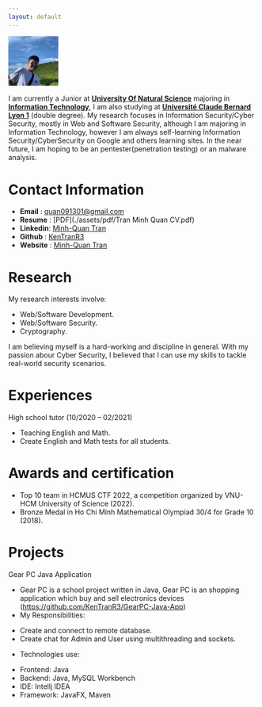 ```yaml
---
layout: default
---
```


<img src="./assets/images/avatar.jpeg"  width="20%" height="20%">


I am currently a Junior at [**University Of Natural Science**](https://www.hcmus.edu.vn/) majoring in [**Information Technology**](https://www.fit.hcmus.edu.vn/), I am also studying at [**Université Claude Bernard Lyon 1**](https://www.univ-lyon1.fr/en) (double degree).
My research focuses in Information Security/Cyber Security, mostly in Web and Software Security, although I am majoring in Information Technology, however I am always self-learning Information Security/CyberSecurity on Google and others learning sites.
In the near future, I am hoping to be an pentester(penetration testing) or an malware analysis.

# Contact Information
* **Email**   : quan091301@gmail.com
* **Resume**  : [PDF](./assets/pdf/Tran Minh Quan CV.pdf)
* **Linkedin**: [Minh-Quan Tran](https://www.linkedin.com/in/quantran1309/)
* **Github**  : [KenTranR3](https://github.com/KenTranR3)
* **Website**  : [Minh-Quan Tran](https://KenTranR3.github.io/)

# Research
My research interests involve:

* Web/Software Development.
* Web/Software Security.
* Cryptography.

I am believing myself is a hard-working and discipline in general. With my passion abour Cyber Security, I believed that I can use my skills to tackle real-world security scenarios.

# Experiences
High school tutor (10/2020 – 02/2021)
* Teaching English and Math.
* Create English and Math tests for all students.

# Awards and certification
* Top 10 team in HCMUS CTF 2022, a competition organized by VNU-HCM University of Science (2022).
* Bronze Medal in Ho Chi Minh Mathematical Olympiad 30/4 for Grade 10 (2018).

# Projects
Gear PC Java Application
* Gear PC is a school project written in Java, Gear PC is an shopping application which buy and sell electronics devices (https://github.com/KenTranR3/GearPC-Java-App)
* My Responsibilities: 
- Create and connect to remote database.
- Create chat for Admin and User using multithreading and sockets.
* Technologies use: 
- Frontend: Java
- Backend: Java, MySQL Workbench
- IDE: Intellj IDEA
- Framework: JavaFX, Maven

